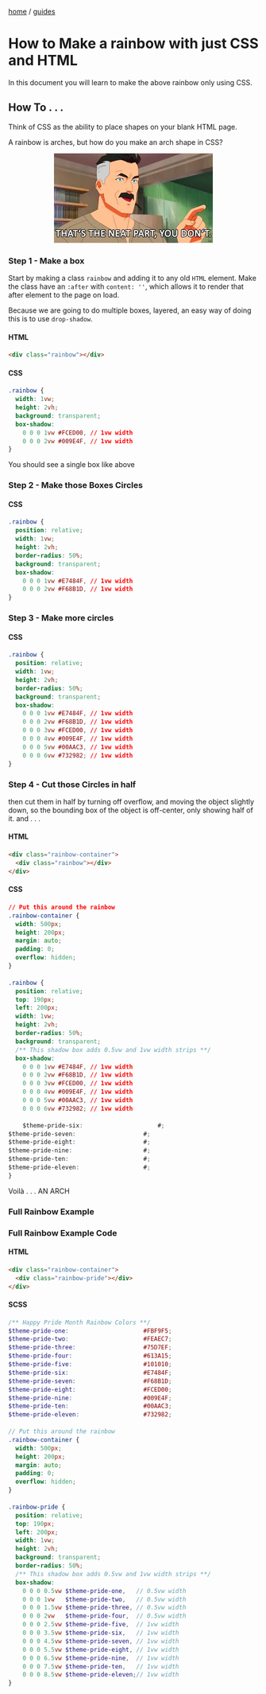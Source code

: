 <p><a href="/">home</a> / <a href="/guides">guides</a></p>
<div class="rainbow-retro"></div>

# How to Make a rainbow with just CSS and HTML



<p>In this document you will learn to make the above rainbow only using CSS. </p>

<p class="spacers"> </p>

## How To . . . 


<p>Think of CSS as the ability to place shapes on your blank HTML page. </p>


<p>A rainbow is arches, but how do you make an arch shape in CSS?</p>

<div align="center">
  <img src="/assets/media/images/guides/images/neatpartyoudont.jpg" />
</div>

<p class="spacers"> </p>

### Step 1 - Make a box

Start by making a class `rainbow` and adding it to any old `HTML` element. Make the class have an `:after` with `content: ''`, which allows it to render that after element to the page on load.

Because we are going to do multiple boxes, layered, an easy way of doing this is to use `drop-shadow`.

#### HTML

```html
<div class="rainbow"></div>
```

#### CSS

```css
.rainbow {
  width: 1vw;
  height: 2vh;
  background: transparent;
  box-shadow:
    0 0 0 1vw #FCED00, // 1vw width
    0 0 0 2vw #009E4F, // 1vw width
}
```
<p class="spacers"> </p>
<p class="spacers"> </p>
<div class="rainbow-container-flow">
  <div class="guide-rainbow-01"></div>
</div>
<p class="spacers"> </p>
<p class="spacers"> </p>

<p>You should see a single box like above</p>

### Step 2 - Make those Boxes Circles

#### CSS

```css
.rainbow {
  position: relative;
  width: 1vw;
  height: 2vh;
  border-radius: 50%;
  background: transparent;
  box-shadow:
    0 0 0 1vw #E7484F, // 1vw width
    0 0 0 2vw #F68B1D, // 1vw width
}
```

<p class="spacers"> </p>
<p class="spacers"> </p>
<div class="rainbow-container-flow">
  <div class="guide-rainbow-02"></div>
</div>
<p class="spacers"> </p>
<p class="spacers"> </p>

### Step 3 - Make more circles

#### CSS

```css
.rainbow {
  position: relative;
  width: 1vw;
  height: 2vh;
  border-radius: 50%;
  background: transparent;
  box-shadow:
    0 0 0 1vw #E7484F, // 1vw width
    0 0 0 2vw #F68B1D, // 1vw width
    0 0 0 3vw #FCED00, // 1vw width
    0 0 0 4vw #009E4F, // 1vw width
    0 0 0 5vw #00AAC3, // 1vw width
    0 0 0 6vw #732982; // 1vw width
}
```

<p class="spacers"> </p>
<p class="spacers"> </p>
<div class="rainbow-container-flow">
  <div class="guide-rainbow-03"></div>
</div>
<p class="spacers"> </p>
<p class="spacers"> </p>

<p class="spacers"> </p>

### Step 4 - Cut those Circles in half

<p>then cut them in half by turning off overflow, and moving the object slightly down, so the bounding box of the object is off-center, only showing half of it. and . . . </p>


#### HTML

```html
<div class="rainbow-container">
  <div class="rainbow"></div>
</div>
```


#### CSS

```css
// Put this around the rainbow
.rainbow-container {
  width: 500px;
  height: 200px;
  margin: auto;
  padding: 0;
  overflow: hidden;
}

.rainbow {
  position: relative;
  top: 190px;
  left: 200px;
  width: 1vw;
  height: 2vh;
  border-radius: 50%;
  background: transparent;
  /** This shadow box adds 0.5vw and 1vw width strips **/
  box-shadow:
    0 0 0 1vw #E7484F, // 1vw width
    0 0 0 2vw #F68B1D, // 1vw width
    0 0 0 3vw #FCED00, // 1vw width
    0 0 0 4vw #009E4F, // 1vw width
    0 0 0 5vw #00AAC3, // 1vw width
    0 0 0 6vw #732982; // 1vw width
    
    $theme-pride-six:                     #;
$theme-pride-seven:                   #;
$theme-pride-eight:                   #;
$theme-pride-nine:                    #;
$theme-pride-ten:                     #;
$theme-pride-eleven:                  #;
}
```
<p>Voilà . . . AN ARCH</p>

<div class="rainbow-container">
  <div class="guide-rainbow-04"></div>
</div>


<p class="spacers"> </p>

### Full Rainbow Example

<div class="rainbow-container">
  <div class="guide-rainbow-pride"></div>
</div>


<p class="spacers"> </p>

### Full Rainbow Example Code

#### HTML 

```html
<div class="rainbow-container">
  <div class="rainbow-pride"></div>
</div>
```

#### SCSS

```scss
/** Happy Pride Month Rainbow Colors **/
$theme-pride-one:                     #FBF9F5;
$theme-pride-two:                     #FEAEC7;
$theme-pride-three:                   #75D7EF;
$theme-pride-four:                    #613A15;
$theme-pride-five:                    #101010;
$theme-pride-six:                     #E7484F;
$theme-pride-seven:                   #F68B1D;
$theme-pride-eight:                   #FCED00;
$theme-pride-nine:                    #009E4F;
$theme-pride-ten:                     #00AAC3;
$theme-pride-eleven:                  #732982;

// Put this around the rainbow
.rainbow-container {
  width: 500px;
  height: 200px;
  margin: auto;
  padding: 0;
  overflow: hidden;
}

.rainbow-pride {
  position: relative;
  top: 190px;
  left: 200px;
  width: 1vw;
  height: 2vh;
  background: transparent;
  border-radius: 50%;
  /** This shadow box adds 0.5vw and 1vw width strips **/
  box-shadow:
    0 0 0 0.5vw $theme-pride-one,   // 0.5vw width
    0 0 0 1vw   $theme-pride-two,   // 0.5vw width
    0 0 0 1.5vw $theme-pride-three, // 0.5vw width
    0 0 0 2vw   $theme-pride-four,  // 0.5vw width
    0 0 0 2.5vw $theme-pride-five,  // 1vw width
    0 0 0 3.5vw $theme-pride-six,   // 1vw width
    0 0 0 4.5vw $theme-pride-seven, // 1vw width
    0 0 0 5.5vw $theme-pride-eight, // 1vw width
    0 0 0 6.5vw $theme-pride-nine,  // 1vw width
    0 0 0 7.5vw $theme-pride-ten,   // 1vw width
    0 0 0 8.5vw $theme-pride-eleven;// 1vw width
}
```
<p class="spacers"> </p>

